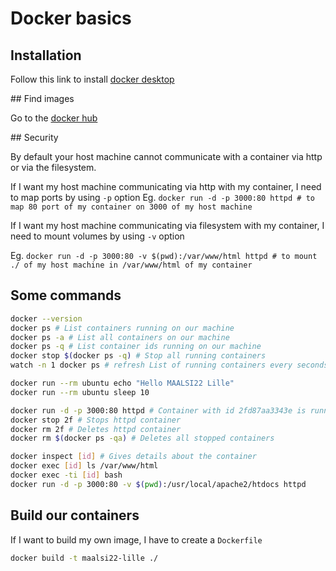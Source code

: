 # Docker basics

## Installation

Follow this link to install [docker desktop](https://www.docker.com/products/docker-desktop/)

## Find images

Go to the [docker hub](https://hub.docker.com/)

## Security

By default your host machine cannot communicate with a container via http or via the filesystem.

If I want my host machine communicating via http with my container, I need to map ports by using `-p` option
Eg. `docker run -d -p 3000:80 httpd # to map 80 port of my container on 3000 of my host machine`

If I want my host machine communicating via filesystem with my container, I need to mount volumes by using `-v` option

Eg. `docker run -d -p 3000:80 -v $(pwd):/var/www/html httpd # to mount ./ of my host machine in /var/www/html of my container`

## Some commands

```bash
docker --version
docker ps # List containers running on our machine
docker ps -a # List all containers on our machine
docker ps -q # List container ids running on our machine
docker stop $(docker ps -q) # Stop all running containers
watch -n 1 docker ps # refresh List of running containers every seconds

docker run --rm ubuntu echo "Hello MAALSI22 Lille"
docker run --rm ubuntu sleep 10

docker run -d -p 3000:80 httpd # Container with id 2fd87aa3343e is running
docker stop 2f # Stops httpd container
docker rm 2f # Deletes httpd container
docker rm $(docker ps -qa) # Deletes all stopped containers

docker inspect [id] # Gives details about the container
docker exec [id] ls /var/www/html
docker exec -ti [id] bash
docker run -d -p 3000:80 -v $(pwd):/usr/local/apache2/htdocs httpd
```

## Build our containers

If I want to build my own image, I have to create a `Dockerfile`

```bash
docker build -t maalsi22-lille ./
```
